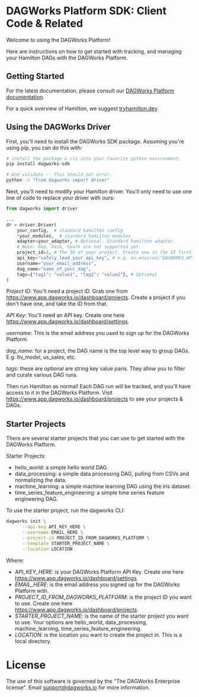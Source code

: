 # DAGWorks Platform SDK: Client Code &amp; Related

Welcome to using the DAGWorks Platform!

Here are instructions on how to get started with tracking, and managing your Hamilton
DAGs with the DAGWorks Platform.

## Getting Started

For the latest documentation, please consult our
[DAGWorks Platform documentation](https://docs.dagworks.io/).

For a quick overview of Hamilton, we suggest [tryhamilton.dev](https://www.tryhamilton.dev/).

## Using the DAGWorks Driver

First, you'll need to install the DAGWorks SDK package. Assuming you're using pip, you
can do this with:

```bash
# install the package & cli into your favorite python environment.
pip install dagworks-sdk

# And validate -- this should not error.
python -c "from dagworks import driver"
```

Next, you'll need to modify your Hamilton driver. You'll only need to use one line of code to
replace your driver with ours:

```python
from dagworks import driver

...
dr = driver.Driver(
    your_config,  # standard hamilton config
    *your_modules,  # standard hamilton modules
    adapter=your_adapter, # Optional. Standard hamilton adapter.
    # Note: Ray, Dask, Spark are not supported yet.
    project_id=1, # The ID of your project. Create one in the UI first if you don't have one.
    api_key="safely_load_your_api_key", # e.g. os.environ["DAGWORKS_API_KEY"]
    username="your_email_address",
    dag_name="name_of_your_dag",
    tags={"tag1": "value1", "tag2": "value2"}, # Optional
)
```
*Project ID*: You'll need a project ID. Grab one from https://www.app.dagworks.io/dashboard/projects.
Create a project if you don't have one, and take the ID from that.

*API Key*: You'll need an API key. Create one here https://www.app.dagworks.io/dashboard/settings.

*username*: This is the email address you used to sign up for the DAGWorks Platform.

*dag_name*: for a project, the DAG name is the top level way to group DAGs.
E.g. ltv_model, us_sales, etc.

*tags*: these are optional are string key value paris. They allow you to filter and curate
various DAG runs.

Then run Hamilton as normal! Each DAG run will be tracked, and you'll have access to it in the
DAGWorks Platform. Visit https://www.app.dagworks.io/dashboard/projects to see your projects & DAGs.

## Starter Projects
There are several starter projects that you can use to get started with the DAGWorks Platform.

Starter Projects:

* hello_world: a simple hello world DAG.
* data_processing: a simple data processing DAG, pulling from CSVs and normalizing the data.
* machine_learning: a simple machine learning DAG using the iris dataset.
* time_series_feature_engineering: a simple time series feature engineering DAG.

To use the starter project, run the dagworks CLI:

```bash
dagworks init \
      --api-key API_KEY_HERE \
      --username EMAIL_HERE \
      --project-id PROJECT_ID_FROM_DAGWORKS_PLATFORM \
      --template STARTER_PROJECT_NAME \
      --location LOCATION
```
Where:

* *API_KEY_HERE*: is your DAGWorks Platform API Key. Create one here
https://www.app.dagworks.io/dashboard/settings.
* *EMAIL_HERE*: is the email address you signed up for the DAGWorks Platform with.
* *PROJECT_ID_FROM_DAGWORKS_PLATFORM*: is the project ID you want to use. Create one here
https://www.app.dagworks.io/dashboard/projects.
* *STARTER_PROJECT_NAME*: is the name of the starter project you want to use. Your options
are hello_world, data_processing, machine_learning, time_series_feature_engineering.
* *LOCATION*: is the location you want to create the project in. This is a local directory.

# License
The use of this software is governed by the "The DAGWorks Enterprise license".
Email support@dagworks.io for more information.
